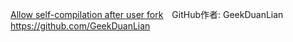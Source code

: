 [Allow self-compilation after user fork](https://github.com/CleverRaven/Cataclysm-DDA/pull/62696)&emsp;GitHub作者: GeekDuanLian&emsp;https://github.com/GeekDuanLian 
